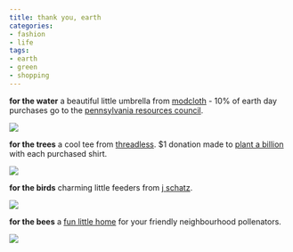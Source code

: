 ```yaml
---
title: thank you, earth
categories:
- fashion
- life
tags:
- earth
- green
- shopping
---
```


**for the water** 
a beautiful little umbrella from [modcloth](http://www.modcloth.com/store/Womens/Accessories/Umbrellas/Strawberry+Shortcake+Umbrella) - 10% of earth day purchases go to the [pennsylvania resources council](http://www.prc.org/).
 
![](/blog/old-uploads/2009/04/090422earthday3.jpg)

**for the trees** 
a cool tee from [threadless](http://www.threadless.com/product/1264/Deforestation). $1 donation made to [plant a billion](http://plantabillion.org) with each purchased shirt.

![](/blog/old-uploads/2009/04/090422earthday1.jpg)

**for the birds** 
charming little feeders from [j schatz](http://www.eggbirdfeeders.com/index.html).

![](http://www.shannonethomas.com/words/blog/old-uploads/2009/04/090422earthday5.jpg)


**for the bees** 
a [fun little home](http://www.gardeners.com/Mason-Bee-House/37-481,default,pd.html?SC=XNET8002) for your friendly neighbourhood pollenators.

![](/blog/old-uploads/2009/04/090422earthday4.jpg)


